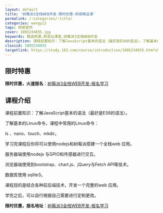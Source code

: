 ```yaml
---
layout: default
title: '树莓派3全栈WEB开发-限时优惠-网易精品课'
permalink: /:categories/:title/
categories: wangyi2
tags: 网易提供
cover: 1005234035.jpg
keywords: 精选网课,网易云课堂,树莓派3全栈WEB开发
description: 课程前置知识：了解JavaScript基本的语法（最好是ES6的语法）。了解基本的Linux命令，课程中常用的Linux
classid: 1005234035
targetlink: https://study.163.com/course/introduction/1005234035.htm?share=1&shareId=1025206652&utm_campaign=share&utm_medium=iphoneShare&utm_source=&utm_u=1025206652
---
```


## 限时特惠

**限时优惠，火速报名**：[树莓派3全栈WEB开发-报名学习](https://study.163.com/course/introduction/1005234035.htm?share=1&shareId=1025206652&utm_campaign=share&utm_medium=iphoneShare&utm_source=&utm_u=1025206652)

## 课程介绍

课程前置知识：了解JavaScript基本的语法（最好是ES6的语法）。

了解基本的Linux命令，课程中常用的Linux命令：

ls 、nano、touch、mkdir。

学习完课程后你将可以使用nodejs和树莓派搭建一个全栈web 应用。

服务器端使用nodejs 与GPIO和传感器进行交互。

浏览器端使用到bootstrap、chart.js、jQuery与Fetch API等技术。

数据库使用 sqlite3。

课程目的是结合各种前后端技术，开发一个完整的web 应用。

学完之后，可以自行根据自己需要进行定制更改。

**限时优惠，报名地址**：[树莓派3全栈WEB开发-报名学习](https://study.163.com/course/introduction/1005234035.htm?share=1&shareId=1025206652&utm_campaign=share&utm_medium=iphoneShare&utm_source=&utm_u=1025206652)

